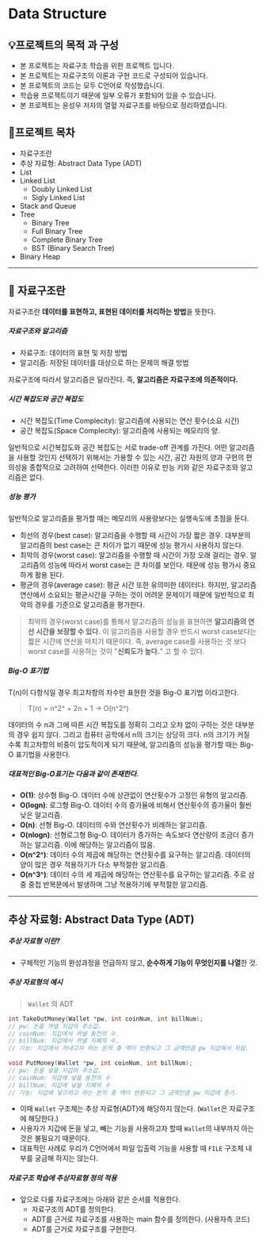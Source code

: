 # Data Structure
## 💡프로젝트의 목적 과 구성
- 본 프로젝트는 자료구조 학습을 위한 프로젝트 입니다.
- 본 프로젝트는 자료구조의 이론과 구현 코드로 구성되어 있습니다.
- 본 프로젝트의 코드는 모두 C언어로 작성했습니다.
- 학습용 프로젝트이기 때문에 일부 오류가 포함되어 있을 수 있습니다.
- 본 프로젝트는 윤성우 저자의 열혈 자료구조를 바탕으로 정리하였습니다.

## 📝프로젝트 목차
- 자료구조란
- 추상 자료형: Abstract Data Type (ADT)
- List
- Linked List
   - Doubly Linked List
   - Sigly Linked List 
- Stack and Queue
- Tree
   - Binary Tree
   - Full Binary Tree
   - Complete Binary Tree 
   - BST (Binary Search Tree)  
- Binary Heap

___
## 🔦 자료구조란
 자료구조란 **데이터를 표현하고, 표현된 데이터를 처리하는 방법**을 뜻한다.

##### 자료구조와 알고리즘
- 자료구조: 데이터의 표현 및 저장 방법
- 알고리즘: 저장된 데이터를 대상으로 하는 문제의 해결 방법

자료구조에 따라서 알고리즘은 달라진다. 즉, **알고리즘은 자료구조에 의존적이다.**

##### 시간 복잡도와 공간 복잡도

- 시간 복잡도(Time Complecity): 알고리즘에 사용되는 연산 횟수(소요 시간)
- 공간 복잡도(Space Complecity): 알고리즘에 사용되는 메모리의 양.  

일반적으로 시간복잡도와 공간 복잡도는 서로 trade-off 관계를 가진다.
어떤 알고리즘을 사용할 것인지 선택하기 위해서는 가용할 수 있는 시간, 공간 자원의 양과 구현의 편의성을 종합적으로 고려하여 선택한다.
이러한 이유로 만능 키와 같은 자료구조와 알고리즘은 없다.

##### 성능 평가

일반적으로 알고리즘을 평가할 때는 메모리의 사용량보다는 실행속도에 초점을 둔다.
- 최선의 경우(best case): 알고리즘을 수행할 때 시간이 가장 짧은 경우. 대부분의 알고리즘의 best case는 큰 차이가 없기 때문에 성능 평가시 사용하지 않는다.
- 최악의 경우(worst case): 알고리즘을 수행할 때 시간이 가장 오래 걸리는 경우. 알고리즘의 성능에 따라서 worst case는 큰 차이를 보인다. 때문에 성능 평가시 중요하게 활용 된다.
- 평균의 경우(average case): 평균 시간 또한 유의미한 데이터다. 하지만, 알고리즘연산에서 소요되는 평균시간을 구하는 것이 어려운 문제이기 때문에 일반적으로 최악의 경우를 기준으로 알고리즘을 평가한다.

> 최악의 경우(worst case)를 통해서 알고리즘의 성능을 표현하면 **알고리즘의 연산 시간을 보장할 수 있다.**
> 이 알고리즘을 사용할 경우 반드시 worst case보다는 짧은 시간에 연산을 마치기 때문이다. 
> 즉, average case를 사용하는 것 보다 worst case를 사용하는 것이 "**신뢰도가 높다.**" 고 할 수 있다.

##### Big-O 표기법

T(n)이 다항식일 경우 최고차항의 차수만 표현한 것을 Big-O 표기법 이라고한다. 

 
> T(n) = n^2^  + 2n + 1 -> O(n^2^) 

데이터의 수 n과 그에 따른 시간 복잡도를 정확히 그리고 오차 없이 구하는 것은 대부분의 경우 쉽지 않다. 
그리고 컴퓨터 공학에서 n의 크기는 상당히 크다.
n의 크기가 커질 수록 최고차항의 비중이 압도적이게 되기 때문에, 알고리즘의 성능을 평가할 때는 Big-O 표기법을 사용한다.

##### 대표적인 Big-O표기는 다음과 같이 존재한다.
- **O(1)**: 상수형 Big-O. 데이터 수에 상관없이 연산횟수가 고정인 유형의 알고리즘.
- **O(logn)**: 로그형 Big-O. 데이터 수의 증가율에 비해서 연산횟수의 증가율이 훨씬 낮은 알고리즘.
- **O(n)**: 선형 Big-O. 데이터의 수와 연산횟수가 비례하는 알고리즘.
- **O(nlogn)**: 선형로그형 Big-O. 데이터가 증가하는 속도보다 연산량이 조금더 증가하는 알고리즘. 이에 해당하는 알고리즘이 많음.
- **O(n^2^)**: 데이터 수의 제곱에 해당하는 연산횟수를 요구하는 알고리즘. 데이터의 양이 많은 경우 적용하기가 다소 부적절한 알고리즘.
- **O(n^3^)**: 데이터 수의 세 제곱에 해당하는 연산횟수를 요구하는 알고리즘. 주로 삼중 중첩 반복문에서 발생하며 그냥 적용하기에 부적절한 알고리즘.
 
___
## 추상 자료형: Abstract Data Type (ADT)
##### 추상 자료형 이란?
- 구체적인 기능의 완성과정을 언급하지 않고, **순수하게 기능이 무엇인지를 나열**한 것.

##### 추상 자료형의 예시
>`Wallet` 의 ADT
```c
int TakeOutMoney(Wallet *pw, int coinNum, int billNum); 
// pw: 돈을 꺼낼 지갑의 주소값.
// coinNum: 지갑에서 꺼낼 동전의 수.
// billNum: 지갑에서 꺼낼 지폐의 수.
// 기능: 지갑에서 꺼내고자 하는 돈의 총 액이 반환되고 그 금액만큼 pw 지갑에서 차감.
 
void PutMoney(Wallet *pw, int coinNum, int billNum);
// pw: 돈을 넣을 지갑의 주소값.
// coinNum: 지갑에 넣을 동전의 수
// billNum: 지갑에 넣을 지폐의 수
// 기능: 지갑에 넣으려고 하는 돈의 총 액이 반환되고 그 금액만큼 pw 지갑에 증가.
```
- 이때 `Wallet` 구조체는 추상 자료형(ADT)에 해당하지 않는다. (`Wallet`은 자료구조에 해당한다.)
- 사용자가 지갑에 돈을 넣고, 빼는 기능을 사용하고자 할때 `Wallet`의 내부까지 아는 것은 불필요기 때문이다.
- 대표적인 사례로 우리가 C언어에서 파일 입출력 기능을 사용할 때 `FILE` 구조체 내부를 궁금해 하지는 않는다. 

##### 자료구조 학습에 추상자료형 정의 적용
- 앞으로 다룰 자료구조에는 아래와 같은 순서를 적용한다.
  - 자료구조의 ADT를 정의한다.
  - ADT를 근거로 자료구조를 사용하는 main 함수를 정의한다. (사용자측 코드)
  - ADT를 근거로 자료구조를 구현한다.